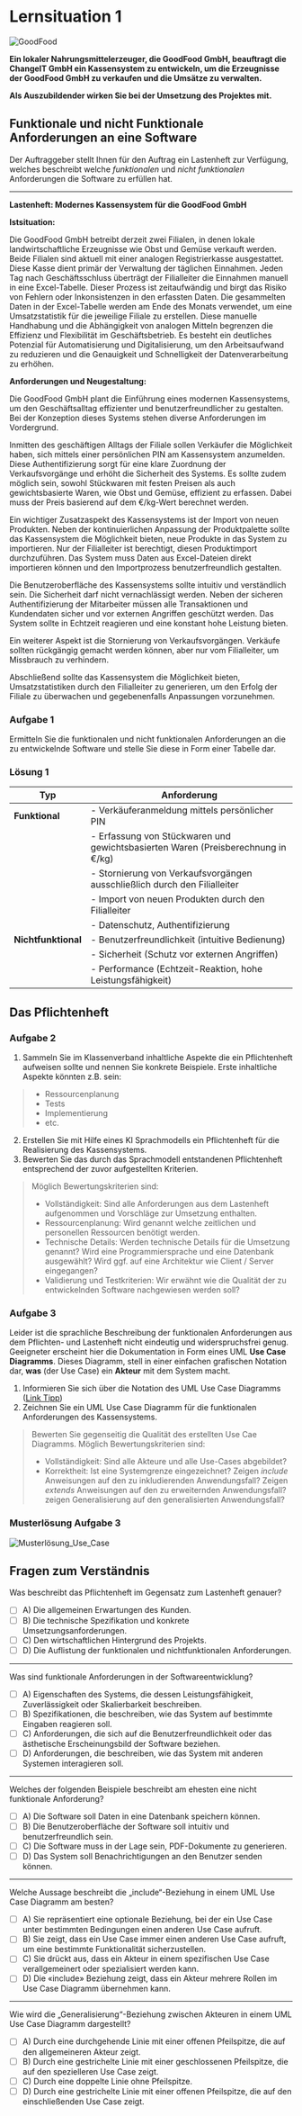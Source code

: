 # Lernsituation 1

![GoodFood](images/goodfoodbanner.jpg)

 **Ein lokaler Nahrungsmittelerzeuger, die GoodFood GmbH, beauftragt die ChangeIT GmbH ein Kassensystem zu entwickeln, um die Erzeugnisse der GoodFood GmbH zu verkaufen und die Umsätze zu verwalten.**
 
 **Als Auszubildender wirken Sie bei der Umsetzung des Projektes mit.**

## Funktionale und nicht Funktionale Anforderungen an eine Software

<!--ls1aufgabe1-->

Der Auftraggeber stellt Ihnen für den Auftrag ein Lastenheft zur Verfügung, welches beschreibt welche _funktionalen_ und _nicht funktionalen_ Anforderungen die Software zu erfüllen hat.

---

<!--lastenheft-->


**Lastenheft: Modernes Kassensystem für die GoodFood GmbH**

**Istsituation:**

Die GoodFood GmbH betreibt derzeit zwei Filialen, in denen lokale landwirtschaftliche Erzeugnisse wie Obst und Gemüse verkauft werden. Beide Filialen sind aktuell mit einer analogen Registrierkasse ausgestattet. Diese Kasse dient primär der Verwaltung der täglichen Einnahmen. Jeden Tag nach Geschäftsschluss überträgt der Filialleiter die Einnahmen manuell in eine Excel-Tabelle. Dieser Prozess ist zeitaufwändig und birgt das Risiko von Fehlern oder Inkonsistenzen in den erfassten Daten. Die gesammelten Daten in der Excel-Tabelle werden am Ende des Monats verwendet, um eine Umsatzstatistik für die jeweilige Filiale zu erstellen. Diese manuelle Handhabung und die Abhängigkeit von analogen Mitteln begrenzen die Effizienz und Flexibilität im Geschäftsbetrieb. Es besteht ein deutliches Potenzial für Automatisierung und Digitalisierung, um den Arbeitsaufwand zu reduzieren und die Genauigkeit und Schnelligkeit der Datenverarbeitung zu erhöhen.

**Anforderungen und Neugestaltung:**

Die GoodFood GmbH plant die Einführung eines modernen Kassensystems, um den Geschäftsalltag effizienter und benutzerfreundlicher zu gestalten. Bei der Konzeption dieses Systems stehen diverse Anforderungen im Vordergrund.

Inmitten des geschäftigen Alltags der Filiale sollen Verkäufer die Möglichkeit haben, sich mittels einer persönlichen PIN am Kassensystem anzumelden. Diese Authentifizierung sorgt für eine klare Zuordnung der Verkaufsvorgänge und erhöht die Sicherheit des Systems. Es sollte zudem möglich sein, sowohl Stückwaren mit festen Preisen als auch gewichtsbasierte Waren, wie Obst und Gemüse, effizient zu erfassen. Dabei muss der Preis basierend auf dem €/kg-Wert berechnet werden.

Ein wichtiger Zusatzaspekt des Kassensystems ist der Import von neuen Produkten. Neben der kontinuierlichen Anpassung der Produktpalette sollte das Kassensystem die Möglichkeit bieten, neue Produkte in das System zu importieren. Nur der Filialleiter ist berechtigt, diesen Produktimport durchzuführen. Das System muss Daten aus Excel-Dateien direkt importieren können und den Importprozess benutzerfreundlich gestalten.

Die Benutzeroberfläche des Kassensystems sollte intuitiv und verständlich sein. Die Sicherheit darf nicht vernachlässigt werden. Neben der sicheren Authentifizierung der Mitarbeiter müssen alle Transaktionen und Kundendaten sicher und vor externen Angriffen geschützt werden. Das System sollte in Echtzeit reagieren und eine konstant hohe Leistung bieten.

Ein weiterer Aspekt ist die Stornierung von Verkaufsvorgängen. Verkäufe sollten rückgängig gemacht werden können, aber nur vom Filialleiter, um Missbrauch zu verhindern.

Abschließend sollte das Kassensystem die Möglichkeit bieten, Umsatzstatistiken durch den Filialleiter zu generieren, um den Erfolg der Filiale zu überwachen und gegebenenfalls Anpassungen vorzunehmen.

<!--lastenheft-->


### Aufgabe 1

Ermitteln Sie die funktionalen und nicht funktionalen Anforderungen an die zu entwickelnde Software und stelle Sie diese in Form einer Tabelle dar.

<!--ls1aufgabe1-->
<!--ls1lsg1-->

### Lösung 1

| Typ              | Anforderung                                                                |
|------------------|----------------------------------------------------------------------------|
| **Funktional**   | - Verkäuferanmeldung mittels persönlicher PIN                               |
|                  | - Erfassung von Stückwaren und gewichtsbasierten Waren (Preisberechnung in €/kg)|
|                  | - Stornierung von Verkaufsvorgängen ausschließlich durch den Filialleiter  |
|                  | - Import von neuen Produkten durch den Filialleiter  |
|                  | - Datenschutz, Authentifizierung  |
| **Nichtfunktional** | - Benutzerfreundlichkeit (intuitive Bedienung)                            |
|                  | - Sicherheit (Schutz vor externen Angriffen)|
|                  | - Performance (Echtzeit-Reaktion, hohe Leistungsfähigkeit)                  |

<!--ls1lsg1-->
<!--ls1aufgabe2a-->

## Das Pflichtenheft

### Aufgabe 2

1. Sammeln Sie im Klassenverband inhaltliche Aspekte die ein Pflichtenheft aufweisen sollte und nennen Sie konkrete Beispiele. Erste inhaltliche Aspekte könnten z.B. sein:

> - Ressourcenplanung
> - Tests
> - Implementierung
> - etc.

<!--ls1aufgabe2a-->
<!--ls1aufgabe2b-->

2. Erstellen Sie mit Hilfe eines KI Sprachmodells ein Pflichtenheft für die Realisierung des Kassensystems.
3. Bewerten Sie das durch das Sprachmodell entstandenen Pflichtenheft entsprechend der zuvor aufgestellten Kriterien.

<!--ls1aufgabe2b-->

> Möglich Bewertungskriterien sind:
>
> - Vollständigkeit: Sind alle Anforderungen aus dem Lastenheft aufgenommen und Vorschläge zur Umsetzung enthalten.
> - Ressourcenplanung: Wird genannt welche zeitlichen und personellen Ressourcen benötigt werden.
> - Technische Details: Werden technische Details für die Umsetzung genannt? Wird eine Programmiersprache und eine Datenbank ausgewählt? Wird ggf. auf eine Architektur wie Client / Server eingegangen?
> - Validierung und Testkriterien: Wir erwähnt wie die Qualität der zu entwickelnden Software nachgewiesen werden soll?

<!--ls1aufgabe3-->
### Aufgabe 3

Leider ist die sprachliche Beschreibung der funktionalen Anforderungen aus dem Pflichten- und Lastenheft nicht eindeutig und widerspruchsfrei genug. Geeigneter erscheint hier die Dokumentation in Form eines UML **Use Case Diagramms**. Dieses Diagramm, stell in einer einfachen grafischen Notation dar, **was** (der Use Case) ein **Akteur** mit dem System macht.

1. Informieren Sie sich über die Notation des UML Use Case Diagramms ([Link Tipp](https://www.sparxsystems.de/ressourcen/literatur/leseprobe-zu-projektabwicklung-mit-uml-und-enterprise-architect/anwendungsfalldiagramm-use-case-diagram))
2. Zeichnen Sie ein UML Use Case Diagramm für die funktionalen Anforderungen des Kassensystems.

<!--ls1aufgabe3-->

> Bewerten Sie gegenseitig die Qualität des erstellten Use Cae Diagramms. Möglich Bewertungskriterien sind:
>
> - Vollständigkeit: Sind alle Akteure und alle Use-Cases abgebildet?
> - Korrektheit: Ist eine Systemgrenze eingezeichnet? Zeigen *include* Anweisungen auf den zu inkludierenden Anwendungsfall? Zeigen *extends* Anweisungen auf den zu erweiternden Anwendungsfall? zeigen Generalisierung auf den generalisierten Anwendungsfall?

### Musterlösung Aufgabe 3

![Musterlösung_Use_Case](images/usercase.png)

## Fragen zum Verständnis

Was beschreibt das Pflichtenheft im Gegensatz zum Lastenheft genauer?

- [ ] A) Die allgemeinen Erwartungen des Kunden.
- [ ] B) Die technische Spezifikation und konkrete Umsetzungsanforderungen.
- [ ] C) Den wirtschaftlichen Hintergrund des Projekts.
- [ ] D) Die Auflistung der funktionalen und nichtfunktionalen Anforderungen.

---

Was sind funktionale Anforderungen in der Softwareentwicklung?

- [ ] A) Eigenschaften des Systems, die dessen Leistungsfähigkeit, Zuverlässigkeit oder Skalierbarkeit beschreiben.
- [ ] B) Spezifikationen, die beschreiben, wie das System auf bestimmte Eingaben reagieren soll.
- [ ] C) Anforderungen, die sich auf die Benutzerfreundlichkeit oder das ästhetische Erscheinungsbild der Software beziehen.
- [ ] D) Anforderungen, die beschreiben, wie das System mit anderen Systemen interagieren soll.

---

Welches der folgenden Beispiele beschreibt am ehesten eine nicht funktionale Anforderung?

- [ ] A) Die Software soll Daten in eine Datenbank speichern können.
- [ ] B) Die Benutzeroberfläche der Software soll intuitiv und benutzerfreundlich sein.
- [ ] C) Die Software muss in der Lage sein, PDF-Dokumente zu generieren.
- [ ] D) Das System soll Benachrichtigungen an den Benutzer senden können.

---

Welche Aussage beschreibt die „include“-Beziehung in einem UML Use Case Diagramm am besten?

- [ ] A) Sie repräsentiert eine optionale Beziehung, bei der ein Use Case unter bestimmten Bedingungen einen anderen Use Case aufruft.
- [ ] B) Sie zeigt, dass ein Use Case immer einen anderen Use Case aufruft, um eine bestimmte Funktionalität sicherzustellen.
- [ ] C) Sie drückt aus, dass ein Akteur in einem spezifischen Use Case verallgemeinert oder spezialisiert werden kann.
- [ ] D) Die «include» Beziehung zeigt, dass ein Akteur mehrere Rollen im Use Case Diagramm übernehmen kann.

---

Wie wird die „Generalisierung“-Beziehung zwischen Akteuren in einem UML Use Case Diagramm dargestellt?

- [ ] A) Durch eine durchgehende Linie mit einer offenen Pfeilspitze, die auf den allgemeineren Akteur zeigt.
- [ ] B) Durch eine gestrichelte Linie mit einer geschlossenen Pfeilspitze, die auf den spezielleren Use Case zeigt.
- [ ] C) Durch eine doppelte Linie ohne Pfeilspitze.
- [ ] D) Durch eine gestrichelte Linie mit einer offenen Pfeilspitze, die auf den einschließenden Use Case zeigt.
